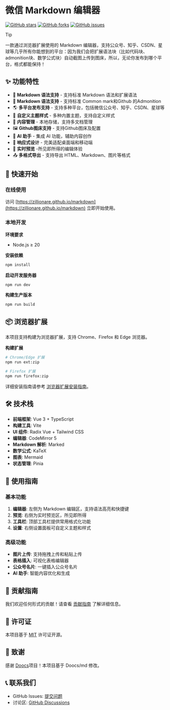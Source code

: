 # 微信 Markdown 编辑器

[![GitHub stars](https://img.shields.io/github/stars/zillionare/marktwain?style=flat-square)](https://github.com/zillionare/marktwain/stargazers)
[![GitHub forks](https://img.shields.io/github/forks/zillionare/marktwain?style=flat-square)](https://github.com/zillionare/marktwain/network)
[![GitHub issues](https://img.shields.io/github/issues/zillionare/marktwain?style=flat-square)](https://github.com/zillionare/marktwain/issues)

> [!tip]
> 一款通过浏览器扩展使用的 Markdown 编辑器，支持公众号、知乎、CSDN、星球等几乎所有你能想到的平台：因为我们会把扩展语法块（比如代码块、admonition块、数学公式块）自动截图上传到图床，所以，无论你发布到哪个平台，格式都能保持！

## ✨ 功能特性

- 📝 **Markdown 语法支持** - 支持标准 Markdown 语法和扩展语法
- 📝 **Markdown 语法支持** - 支持标准 Common mark和Github 的Admonition
- 🌎 **多平台发布支持** - 支持多种平台，包括微信公众号、知乎、CSDN、星球等
- 🎨 **自定义主题样式** - 多种内置主题，支持自定义样式
- 📁 **内容管理** - 本地存储，支持多文档管理
- 🖼️ **Github图床支持** - 支持Github图床及配置
- 🤖 **AI 助手** - 集成 AI 功能，辅助内容创作
- 📱 **响应式设计** - 完美适配桌面端和移动端
- 🔄 **实时预览** -所见即所得的编辑体验
- 📤 **多格式导出** - 支持导出 HTML、Markdown、图片等格式

## 🚀 快速开始

### 在线使用

访问 [https://zillionare.github.io/markdown](https://zillionare.github.io/markdown) 立即开始使用。

### 本地开发

**环境要求**

- Node.js ≥ 20

**安装依赖**

```bash
npm install
```

**启动开发服务器**

```bash
npm run dev
```

**构建生产版本**

```bash
npm run build
```

## 📦 浏览器扩展

本项目支持构建为浏览器扩展，支持 Chrome、Firefox 和 Edge 浏览器。

**构建扩展**

```bash
# Chrome/Edge 扩展
npm run ext:zip

# Firefox 扩展
npm run firefox:zip
```

详细安装指南请参考 [浏览器扩展安装指南](BROWSER_EXTENSION_GUIDE.md)。

## 🛠️ 技术栈

- **前端框架**: Vue 3 + TypeScript
- **构建工具**: Vite
- **UI 组件**: Radix Vue + Tailwind CSS
- **编辑器**: CodeMirror 5
- **Markdown 解析**: Marked
- **数学公式**: KaTeX
- **图表**: Mermaid
- **状态管理**: Pinia

## 📖 使用指南

### 基本功能

1. **编辑器**: 左侧为 Markdown 编辑区，支持语法高亮和快捷键
2. **预览**: 右侧为实时预览区，所见即所得
3. **工具栏**: 顶部工具栏提供常用格式化功能
4. **设置**: 右侧设置面板可自定义主题和样式

### 高级功能

- **图片上传**: 支持拖拽上传和粘贴上传
- **表格插入**: 可视化表格编辑器
- **公众号名片**: 一键插入公众号名片
- **AI 助手**: 智能内容优化和生成

## 🤝 贡献指南

我们欢迎任何形式的贡献！请查看 [贡献指南](CONTRIBUTING.md) 了解详细信息。

## 📄 许可证

本项目基于 [MIT](LICENSE) 许可证开源。

## 🙏 致谢

感谢 [Doocs](https://github.com/doocs/md)项目！本项目基于 Doocs/md 修改。

## 📞 联系我们

- GitHub Issues: [提交问题](https://github.com/zillionare/marktwain/issues)
- 讨论区: [GitHub Discussions](https://github.com/zillionare/marktwain/discussions)
